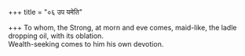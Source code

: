 +++
title = "०६ उप यमेति"

+++
To whom, the Strong, at morn and eve comes, maid-like, the ladle dropping oil, with its oblation.  
     Wealth-seeking comes to him his own devotion.